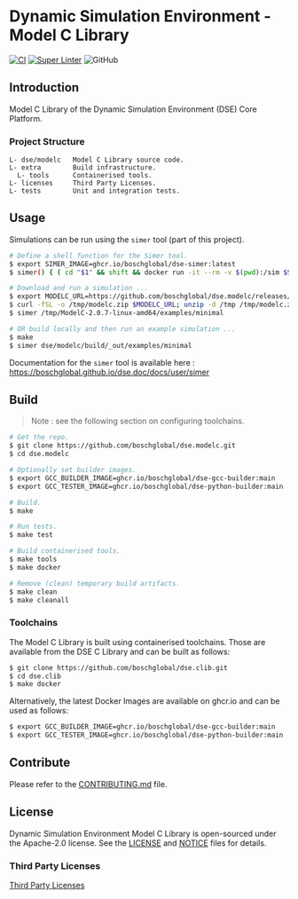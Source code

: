 <!--
Copyright 2023 Robert Bosch GmbH

SPDX-License-Identifier: Apache-2.0
-->

# Dynamic Simulation Environment - Model C Library

[![CI](https://github.com/boschglobal/dse.modelc/actions/workflows/ci.yaml/badge.svg)](https://github.com/boschglobal/dse.modelc/actions/workflows/ci.yaml)
[![Super Linter](https://github.com/boschglobal/dse.modelc/actions/workflows/super_linter.yaml/badge.svg)](https://github.com/boschglobal/dse.modelc/actions/workflows/super_linter.yaml)
![GitHub](https://img.shields.io/github/license/boschglobal/dse.modelc)


## Introduction

Model C Library of the Dynamic Simulation Environment (DSE) Core Platform.


### Project Structure

```
L- dse/modelc   Model C Library source code.
L- extra        Build infrastructure.
  L- tools      Containerised tools.
L- licenses     Third Party Licenses.
L- tests        Unit and integration tests.
```


## Usage

Simulations can be run using the `simer` tool (part of this project).

```bash
# Define a shell function for the Simer tool.
$ export SIMER_IMAGE=ghcr.io/boschglobal/dse-simer:latest
$ simer() { ( cd "$1" && shift && docker run -it --rm -v $(pwd):/sim $SIMER_IMAGE "$@"; ) }

# Download and run a simulation ...
$ export MODELC_URL=https://github.com/boschglobal/dse.modelc/releases/download/v2.0.7/ModelC-2.0.7-linux-amd64.zip
$ curl -fSL -o /tmp/modelc.zip $MODELC_URL; unzip -d /tmp /tmp/modelc.zip
$ simer /tmp/ModelC-2.0.7-linux-amd64/examples/minimal

# OR build locally and then run an example simulation ...
$ make
$ simer dse/modelc/build/_out/examples/minimal
```

Documentation for the `simer` tool is available here : https://boschglobal.github.io/dse.doc/docs/user/simer


## Build

> Note : see the following section on configuring toolchains.

```bash
# Get the repo.
$ git clone https://github.com/boschglobal/dse.modelc.git
$ cd dse.modelc

# Optionally set builder images.
$ export GCC_BUILDER_IMAGE=ghcr.io/boschglobal/dse-gcc-builder:main
$ export GCC_TESTER_IMAGE=ghcr.io/boschglobal/dse-python-builder:main

# Build.
$ make

# Run tests.
$ make test

# Build containerised tools.
$ make tools
$ make docker

# Remove (clean) temporary build artifacts.
$ make clean
$ make cleanall
```


### Toolchains

The Model C Library is built using containerised toolchains. Those are
available from the DSE C Library and can be built as follows:

```bash
$ git clone https://github.com/boschglobal/dse.clib.git
$ cd dse.clib
$ make docker
```

Alternatively, the latest Docker Images are available on ghcr.io and can be
used as follows:

```bash
$ export GCC_BUILDER_IMAGE=ghcr.io/boschglobal/dse-gcc-builder:main
$ export GCC_TESTER_IMAGE=ghcr.io/boschglobal/dse-python-builder:main
```


## Contribute

Please refer to the [CONTRIBUTING.md](./CONTRIBUTING.md) file.


## License

Dynamic Simulation Environment Model C Library is open-sourced under the
Apache-2.0 license.
See the [LICENSE](LICENSE) and [NOTICE](./NOTICE) files for details.


### Third Party Licenses

[Third Party Licenses](licenses/)
